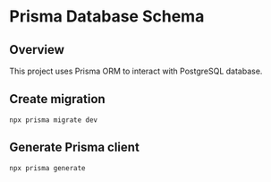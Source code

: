 # Prisma Database Schema

## Overview

This project uses Prisma ORM to interact with PostgreSQL database.

## Create migration

`npx prisma migrate dev`

## Generate Prisma client

`npx prisma generate `
